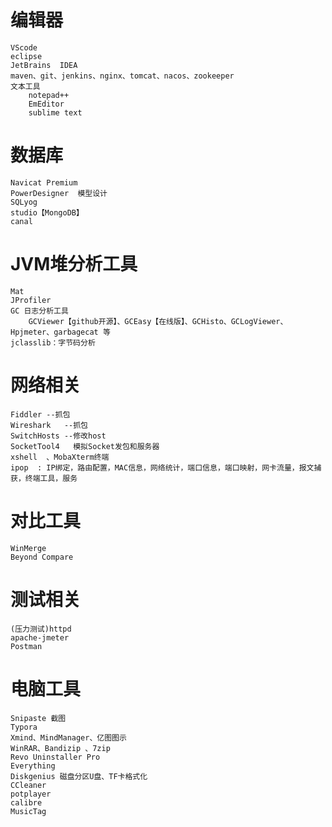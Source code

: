 # 编辑器
	VScode
	eclipse
	JetBrains  IDEA
	maven、git、jenkins、nginx、tomcat、nacos、zookeeper
	文本工具
		notepad++
		EmEditor
		sublime text
# 数据库
	Navicat Premium
	PowerDesigner  模型设计
	SQLyog
	studio【MongoDB】
	canal

# JVM堆分析工具
	Mat
	JProfiler
	GC 日志分析工具
        GCViewer【github开源】、GCEasy【在线版】、GCHisto、GCLogViewer、Hpjmeter、garbagecat 等
    jclasslib：字节码分析

# 网络相关

	Fiddler --抓包
	Wireshark	--抓包
	SwitchHosts --修改host
	SocketTool4   模拟Socket发包和服务器
	xshell  、MobaXterm终端
	ipop  : IP绑定，路由配置，MAC信息，网络统计，端口信息，端口映射，网卡流量，报文捕获，终端工具，服务
# 对比工具
	WinMerge
	Beyond Compare

# 测试相关
	(压力测试)httpd
	apache-jmeter
	Postman

# 电脑工具
	Snipaste 截图
	Typora
	Xmind、MindManager、亿图图示
	WinRAR、Bandizip 、7zip
	Revo Uninstaller Pro
	Everything
	Diskgenius 磁盘分区U盘、TF卡格式化
	CCleaner
	potplayer
    calibre
    MusicTag

